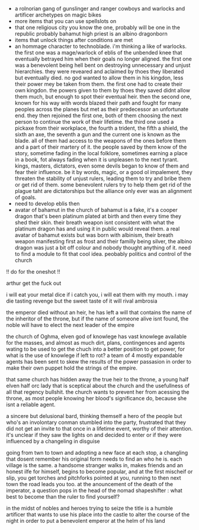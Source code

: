- a rolnorian gang of gunslinger and ranger cowboys and warlocks and artificer archetypes on magic bikes
- more items that you can use spellslots on
- that one religious city you know the one, probably will be one in the republic probably bahamut high priest is an albino dragonborn
- items that unlock things after conditions are met
- an hommage character to technoblade. i'm thinking a like of warlocks. the first one was a mage/warlock of eblis of the unbended knee that eventually betrayed him when their goals no longer aligned. the first one was a benevolent being hell bent on destroying unnecessary and unjust hierarchies. they were reveared and aclaimed by thoes they liberated but eventually died. no god wanted to allow them in his kingdon, less their power mey be taken from them. the first one had to create their own kingdon. the powers given to them by thoes they saved didnt allow them much, but enough to spot their eventual heir. then the second one, known for his way with words blazed their path and fought for many peoples across the planes but met as their predecessor an unfortunate end. they then rejoined the first one, both of them choosing the next person to continue the work of their lifetime. the third one used a pickaxe from their workplace, the fourth a trident, the fifth a shield, the sixth an axe, the seventh a gun and the current one is known as the blade. all of them had access to the weapons of the ones before them and a part of their martery of it. the people saved by them know of the story, sometime fading in the local folklore, sometimes earning a place in a book, fot always fading when it is unpleasen to the next tyrant. kings, masters, dictators, even some devils began to know of them and fear their influence. be it by words, magic, or a good ol impalement, they threaten the stability of unjust rulers, leading them to try and bribe them or get rid of them. some benevolent rulers try to help them get rid of the plague taht are dictatorships but the alliance only ever was an alignment of goals.
- need to develop eblis then
- avatar of bahamut in the church of bahamut is a fake, it's a cooper dragon that's been platinum plated at birth and then every time they shed their skin. their breath weapon isnt consistent with what the platinum dragon has and using it in public would reveal them.
a real avatar of bahamut exists but was born with albinism, their breath weapon manifesting first as frost and their familly being silver, the albino dragon was just a bit off colour and nobody thought anything of it.
need to find a module to fit that cool idea. peobably politics and control of the church


!! do for the oneshot !!

arthur get the fuck out

i will eat your metal dice if i catch you, i will eat them with my mouth. i may die tasting revenge but the sweet taste of it will rival ambrosia

the emperor died without an heir, he has left a will that contains the name of the inheritor of the throne, but if the name of someone alive isnt found, the noble will have to elect the next leader of the empire

the church of Oghma, elven god of knowlege has vast knowlege available for the masses, and almost as much dirt, plans, contingences and agents wating to be used to get the chuch into a better position to get power, for what is the use of knowlege if left to rot?
a team of 4 mostly expandable agents has been sent to skew the results of the power passasion in order to make their own puppet hold the strings of the empire.

that same church has hidden away the true heir to the throne, a young half elven half orc lady that is sceptical about the church and the usefullness of all that regency bullshit. the church wants to prevent her from acessing the throne, as most people knowing her blood's significance do, because she isnt a reliable agent.

a sincere but delusional bard, thinking themself a hero of the people but who's an involontary conman stumbled into the party, frustrated that they did not get an invite to that once in a lifetime event, worthy of their attention. it's unclear if they saw the lights on and decided to enter or if they were influenced by a changeling in disguise

going from twn to town and adopting a new face at each stop, a changling that dosent remember his original form needs to find an who he is. each village is the same. a handsome stranger walks in, makes friends and an honest ilfe for himself, begins to become popular, and at the first mischeif or slip, you get torches and pitchforks pointed at you, running to then next town the road leads you too. at the anouncement of the death of the imperator, a question pops in the head of the nomad shapeshifter : what best to become than the ruler to find yourself?

in the midst of nobles and heroes trying to seize the title is a humble artificer that wants to use his place into the castle to alter the course of the night in order to put a benevolent emperor at the helm of his land
